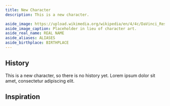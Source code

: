 ```yaml
---
title: New Character
description: This is a new character.

aside_image: https://upload.wikimedia.org/wikipedia/en/4/4c/DaVinci_Resolve_Screenshot.jpg
aside_image_caption: Placeholder in lieu of character art.
aside_real_name: REAL NAME
aside_aliases: ALIASES
aside_birthplace: BIRTHPLACE
---
```


## History

This is a new character, so there is no history yet. Lorem ipsum dolor sit amet, consectetur adipiscing elit.

## Inspiration
